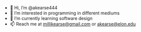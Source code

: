 - 👋 Hi, I’m @akearse444
- 👀 I’m interested in programming in different mediums
- 🌱 I’m currently learning software design
- 📫 Reach me at millikearse@gmail.com or akearse@elon.edu


